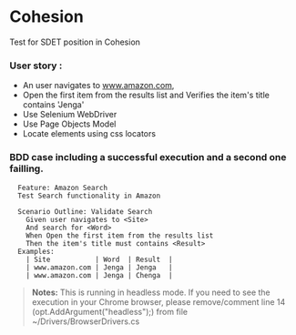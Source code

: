 # Cohesion
Test for SDET position in Cohesion

### User story : 
- An user navigates to www.amazon.com,
- Open the first item from the results list and Verifies the item's title contains 'Jenga'
- Use Selenium WebDriver
- Use Page Objects Model
- Locate elements using css locators


### BDD case including a successful execution and a second one failling.

      Feature: Amazon Search  
      Test Search functionality in Amazon  

      Scenario Outline: Validate Search  
        Given user navigates to <Site>  
        And search for <Word> 
        When Open the first item from the results list  
        Then the item's title must contains <Result>  
      Examples:  
        | Site           | Word  | Result  | 
        | www.amazon.com | Jenga | Jenga   |  
        | www.amazon.com | Jenga | Chenga  |  
  
>  
>**Notes:**
>This is running in headless mode.  If you need to see the execution in your Chrome browser, please remove/comment line 14  (opt.AddArgument("headless");) from file  ~/Drivers/BrowserDrivers.cs 
>
